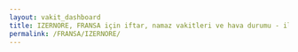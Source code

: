 ```yaml
---
layout: vakit_dashboard
title: IZERNORE, FRANSA için iftar, namaz vakitleri ve hava durumu - ilçe/eyalet seç
permalink: /FRANSA/IZERNORE/
---
```


<script type="text/javascript">
  var GLOBAL_COUNTRY = 'FRANSA';
  var GLOBAL_CITY = 'IZERNORE';
  var GLOBAL_STATE = '';
  var lat = 72;
  var lon = 21;
</script>
